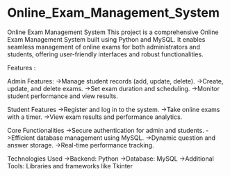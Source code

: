 # Online_Exam_Management_System

Online Exam Management System 
This project is a comprehensive Online Exam Management System built using Python and MySQL. It enables seamless management of online exams for both administrators and students, offering user-friendly interfaces and robust functionalities.

Features :



Admin Features:
->Manage student records (add, update, delete).
->Create, update, and delete exams.
->Set exam duration and scheduling.
->Monitor student performance and view results.



Student Features
->Register and log in to the system.
->Take online exams with a timer.
->View exam results and performance analytics.



Core Functionalities
->Secure authentication for admin and students.
->Efficient database management using MySQL.
->Dynamic question and answer storage.
->Real-time performance tracking.



Technologies Used 
->Backend: Python
->Database: MySQL
->Additional Tools: Libraries and frameworks like Tkinter 
